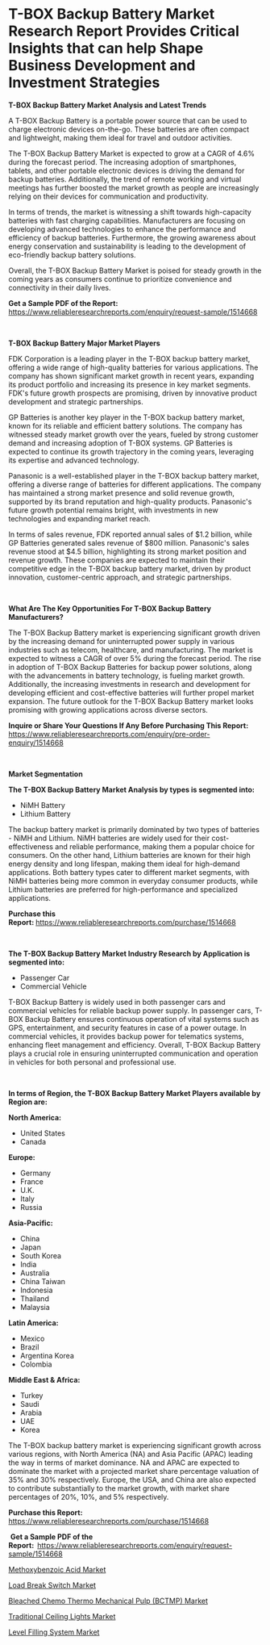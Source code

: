<p><h1>T-BOX Backup Battery Market Research Report Provides Critical Insights that can help Shape Business Development and Investment Strategies</h1></p><p><strong>T-BOX Backup Battery Market Analysis and Latest Trends</strong></p>
<p><p>A T-BOX Backup Battery is a portable power source that can be used to charge electronic devices on-the-go. These batteries are often compact and lightweight, making them ideal for travel and outdoor activities.</p><p>The T-BOX Backup Battery Market is expected to grow at a CAGR of 4.6% during the forecast period. The increasing adoption of smartphones, tablets, and other portable electronic devices is driving the demand for backup batteries. Additionally, the trend of remote working and virtual meetings has further boosted the market growth as people are increasingly relying on their devices for communication and productivity.</p><p>In terms of trends, the market is witnessing a shift towards high-capacity batteries with fast charging capabilities. Manufacturers are focusing on developing advanced technologies to enhance the performance and efficiency of backup batteries. Furthermore, the growing awareness about energy conservation and sustainability is leading to the development of eco-friendly backup battery solutions.</p><p>Overall, the T-BOX Backup Battery Market is poised for steady growth in the coming years as consumers continue to prioritize convenience and connectivity in their daily lives.</p></p>
<p><strong>Get a Sample PDF of the Report:&nbsp;</strong> <a href="https://www.reliableresearchreports.com/enquiry/request-sample/1514668">https://www.reliableresearchreports.com/enquiry/request-sample/1514668</a></p>
<p>&nbsp;</p>
<p><strong>T-BOX Backup Battery Major Market Players</strong></p>
<p><p>FDK Corporation is a leading player in the T-BOX backup battery market, offering a wide range of high-quality batteries for various applications. The company has shown significant market growth in recent years, expanding its product portfolio and increasing its presence in key market segments. FDK's future growth prospects are promising, driven by innovative product development and strategic partnerships.</p><p>GP Batteries is another key player in the T-BOX backup battery market, known for its reliable and efficient battery solutions. The company has witnessed steady market growth over the years, fueled by strong customer demand and increasing adoption of T-BOX systems. GP Batteries is expected to continue its growth trajectory in the coming years, leveraging its expertise and advanced technology.</p><p>Panasonic is a well-established player in the T-BOX backup battery market, offering a diverse range of batteries for different applications. The company has maintained a strong market presence and solid revenue growth, supported by its brand reputation and high-quality products. Panasonic's future growth potential remains bright, with investments in new technologies and expanding market reach.</p><p>In terms of sales revenue, FDK reported annual sales of $1.2 billion, while GP Batteries generated sales revenue of $800 million. Panasonic's sales revenue stood at $4.5 billion, highlighting its strong market position and revenue growth. These companies are expected to maintain their competitive edge in the T-BOX backup battery market, driven by product innovation, customer-centric approach, and strategic partnerships.</p></p>
<p>&nbsp;</p>
<p><strong>What Are The Key Opportunities For T-BOX Backup Battery Manufacturers?</strong></p>
<p><p>The T-BOX Backup Battery market is experiencing significant growth driven by the increasing demand for uninterrupted power supply in various industries such as telecom, healthcare, and manufacturing. The market is expected to witness a CAGR of over 5% during the forecast period. The rise in adoption of T-BOX Backup Batteries for backup power solutions, along with the advancements in battery technology, is fueling market growth. Additionally, the increasing investments in research and development for developing efficient and cost-effective batteries will further propel market expansion. The future outlook for the T-BOX Backup Battery market looks promising with growing applications across diverse sectors.</p></p>
<p><strong>Inquire or Share Your Questions If Any Before Purchasing This Report:</strong> <a href="https://www.reliableresearchreports.com/enquiry/pre-order-enquiry/1514668">https://www.reliableresearchreports.com/enquiry/pre-order-enquiry/1514668</a></p>
<p>&nbsp;</p>
<p><strong>Market Segmentation</strong></p>
<p><strong>The T-BOX Backup Battery Market Analysis by types is segmented into:</strong></p>
<p><ul><li>NiMH Battery</li><li>Lithium Battery</li></ul></p>
<p><p>The backup battery market is primarily dominated by two types of batteries - NiMH and Lithium. NiMH batteries are widely used for their cost-effectiveness and reliable performance, making them a popular choice for consumers. On the other hand, Lithium batteries are known for their high energy density and long lifespan, making them ideal for high-demand applications. Both battery types cater to different market segments, with NiMH batteries being more common in everyday consumer products, while Lithium batteries are preferred for high-performance and specialized applications.</p></p>
<p><strong>Purchase this Report:&nbsp;</strong><a href="https://www.reliableresearchreports.com/purchase/1514668">https://www.reliableresearchreports.com/purchase/1514668</a></p>
<p>&nbsp;</p>
<p><strong>The T-BOX Backup Battery Market Industry Research by Application is segmented into:</strong></p>
<p><ul><li>Passenger Car</li><li>Commercial Vehicle</li></ul></p>
<p><p>T-BOX Backup Battery is widely used in both passenger cars and commercial vehicles for reliable backup power supply. In passenger cars, T-BOX Backup Battery ensures continuous operation of vital systems such as GPS, entertainment, and security features in case of a power outage. In commercial vehicles, it provides backup power for telematics systems, enhancing fleet management and efficiency. Overall, T-BOX Backup Battery plays a crucial role in ensuring uninterrupted communication and operation in vehicles for both personal and professional use.</p></p>
<p>&nbsp;</p>
<p><strong>In terms of Region, the T-BOX Backup Battery Market Players available by Region are:</strong></p>
<p>
    <p> <strong> North America: </strong>
        <ul>
            <li>United States</li>
            <li>Canada</li>
        </ul>
        </p> 
    <p> <strong> Europe: </strong>
        <ul>
            <li>Germany</li>
            <li>France</li>
            <li>U.K.</li>
            <li>Italy</li>
            <li>Russia</li>
        </ul>
        </p> 
    <p> <strong> Asia-Pacific: </strong>
        <ul>
            <li>China</li>
            <li>Japan</li>
            <li>South Korea</li>
            <li>India</li>
            <li>Australia</li>
            <li>China Taiwan</li>
            <li>Indonesia</li>
            <li>Thailand</li>
            <li>Malaysia</li>
        </ul>
        </p> 
    <p> <strong> Latin America: </strong>
        <ul>
            <li>Mexico</li>
            <li>Brazil</li>
            <li>Argentina Korea</li>
            <li>Colombia</li>
        </ul>
        </p> 
    <p> <strong> Middle East & Africa: </strong>
        <ul>
            <li>Turkey</li>
            <li>Saudi</li>
            <li>Arabia</li>
            <li>UAE</li>
            <li>Korea</li>
        </ul>
    </p>
    </p>
<p><p>The T-BOX backup battery market is experiencing significant growth across various regions, with North America (NA) and Asia Pacific (APAC) leading the way in terms of market dominance. NA and APAC are expected to dominate the market with a projected market share percentage valuation of 35% and 30% respectively. Europe, the USA, and China are also expected to contribute substantially to the market growth, with market share percentages of 20%, 10%, and 5% respectively.</p></p>
<p><strong>Purchase this Report: </strong><a href="https://www.reliableresearchreports.com/purchase/1514668">https://www.reliableresearchreports.com/purchase/1514668</a></p>
<p>&nbsp;<strong>Get a Sample PDF of the Report:&nbsp;&nbsp;</strong><a href="https://www.reliableresearchreports.com/enquiry/request-sample/1514668">https://www.reliableresearchreports.com/enquiry/request-sample/1514668</a></p>
<p><strong></strong></p>
<p><p><a href="https://view.publitas.com/reportprime-1/methoxybenzoic-acid-market-provides-detailed-segmentation-of-this-market-based-on-type-application-and-region-and-forecast-for-the-period-from-2024-2031/">Methoxybenzoic Acid Market</a></p><p><a href="https://view.publitas.com/reportprime-1/load-break-switch-market-size-market-share-and-global-market-analysis-report-2024-2031/">Load Break Switch Market</a></p><p><a href="https://circular-yam-9b9.notion.site/Bleached-Chemo-Thermo-Mechanical-Pulp-BCTMP-Market-Provides-a-Comprehensive-Analysis-Including-a-M-8d88c8d32c4a4002bcee9ed007d43b08">Bleached Chemo Thermo Mechanical Pulp (BCTMP) Market</a></p><p><a href="https://copper-carbon-84f.notion.site/Traditional-Ceiling-Lights-Market-Share-Market-New-Trends-Analysis-Report-By-Type-By-Application--2801c28373464e57995e0e4903d40643">Traditional Ceiling Lights Market</a></p><p><a href="https://cedar-agate-3da.notion.site/Decoding-the-Level-Filling-System-Market-A-Deep-Dive-into-the-Latest-Market-Trends-Market-Segmenta-ecf2a42887ad4c80a73bc6735e677fc6">Level Filling System Market</a></p></p>